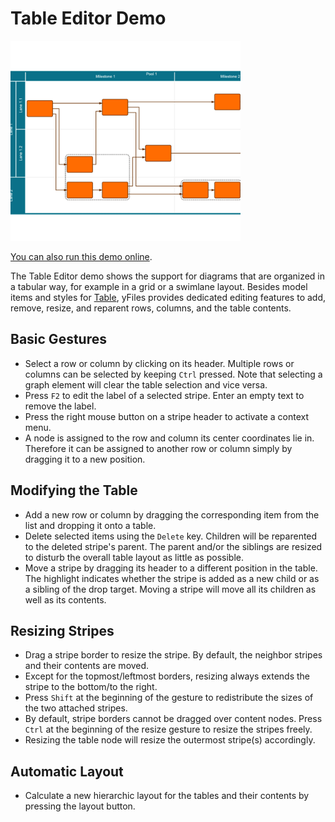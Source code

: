 # Table Editor Demo

<img src="../../resources/image/tableeditor.png" alt="demo-thumbnail" height="320"/>

[You can also run this demo online](https://live.yworks.com/demos/complete/tableeditor/index.html).

The Table Editor demo shows the support for diagrams that are organized in a tabular way, for example in a grid or a swimlane layout. Besides model items and styles for [Table](https://docs.yworks.com/yfileshtml/#/api/Table), yFiles provides dedicated editing features to add, remove, resize, and reparent rows, columns, and the table contents.

## Basic Gestures

- Select a row or column by clicking on its header. Multiple rows or columns can be selected by keeping `Ctrl` pressed. Note that selecting a graph element will clear the table selection and vice versa.
- Press `F2` to edit the label of a selected stripe. Enter an empty text to remove the label.
- Press the right mouse button on a stripe header to activate a context menu.
- A node is assigned to the row and column its center coordinates lie in. Therefore it can be assigned to another row or column simply by dragging it to a new position.

## Modifying the Table

- Add a new row or column by dragging the corresponding item from the list and dropping it onto a table.
- Delete selected items using the `Delete` key. Children will be reparented to the deleted stripe's parent. The parent and/or the siblings are resized to disturb the overall table layout as little as possible.
- Move a stripe by dragging its header to a different position in the table. The highlight indicates whether the stripe is added as a new child or as a sibling of the drop target. Moving a stripe will move all its children as well as its contents.

## Resizing Stripes

- Drag a stripe border to resize the stripe. By default, the neighbor stripes and their contents are moved.
- Except for the topmost/leftmost borders, resizing always extends the stripe to the bottom/to the right.
- Press `Shift` at the beginning of the gesture to redistribute the sizes of the two attached stripes.
- By default, stripe borders cannot be dragged over content nodes. Press `Ctrl` at the beginning of the resize gesture to resize the stripes freely.
- Resizing the table node will resize the outermost stripe(s) accordingly.

## Automatic Layout

- Calculate a new hierarchic layout for the tables and their contents by pressing the layout button.
